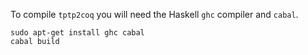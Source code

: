 
To compile `tptp2coq` you will need the Haskell `ghc` compiler and `cabal`.

`sudo apt-get install ghc cabal`\
`cabal build`
